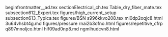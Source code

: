 beginfrontmatter__ad.tex
sectionElectrical_ch.tex
Table_dry_fiber_mate.tex
subsection612_Experi.tex
figures/high_current_setup
subsection613_Typica.tex
figures/BSN
s996kkvo208.tex
mi0dp2oqjc8.html
3u64vhsbt4g.md
figures/pressure
rnai2b3ofno.html
figures/repetitive_cfrp
q897mnoljco.html
hlf09ad0np8.md
ngmlhudcvn8.html